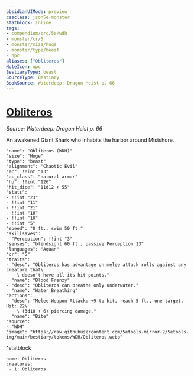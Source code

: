 ```yaml
---
obsidianUIMode: preview
cssclass: json5e-monster
statblock: inline
tags:
- compendium/src/5e/wdh
- monster/cr/5
- monster/size/huge
- monster/type/beast
- npc
aliases: ["Obliteros"]
NoteIcon: npc
BestiaryType: beast
SourceType: Bestiary
BookSource: Waterdeep: Dragon Heist p. 66
---
```

# [Obliteros](2-Mechanics/CLI/bestiary/npc/obliteros-wdh.md)
*Source: Waterdeep: Dragon Heist p. 66*  

An awakened Giant Shark who inhabits the harbor around Mistshore.

```statblock
"name": "Obliteros (WDH)"
"size": "Huge"
"type": "beast"
"alignment": "Chaotic Evil"
"ac": !!int "13"
"ac_class": "natural armor"
"hp": !!int "126"
"hit_dice": "11d12 + 55"
"stats":
- !!int "23"
- !!int "11"
- !!int "21"
- !!int "10"
- !!int "10"
- !!int "5"
"speed": "0 ft., swim 50 ft."
"skillsaves":
  "Perception": !!int "3"
"senses": "blindsight 60 ft., passive Perception 13"
"languages": "Aquan"
"cr": "5"
"traits":
- "desc": "Obliteros has advantage on melee attack rolls against any creature that\
    \ doesn't have all its hit points."
  "name": "Blood Frenzy"
- "desc": "Obliteros can breathe only underwater."
  "name": "Water Breathing"
"actions":
- "desc": "Melee Weapon Attack: +9 to hit, reach 5 ft., one target. Hit: 22\
    \ (3d10 + 6) piercing damage."
  "name": "Bite"
"source":
- "WDH"
"image": "https://raw.githubusercontent.com/5etools-mirror-2/5etools-img/main/bestiary/tokens/WDH/Obliteros.webp"
```
^statblock

```encounter-table
name: Obliteros
creatures:
 - 1: Obliteros
```